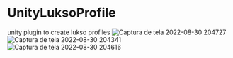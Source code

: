 # UnityLuksoProfile
unity plugin to create lukso profiles 
![Captura de tela 2022-08-30 204727](https://user-images.githubusercontent.com/52639395/187564024-922fe693-b5bb-413e-bf4a-22964a291d6d.png)
![Captura de tela 2022-08-30 204341](https://user-images.githubusercontent.com/52639395/187564025-c71a9757-6142-4150-904e-708b46557e08.png)
![Captura de tela 2022-08-30 204616](https://user-images.githubusercontent.com/52639395/187564028-d176a6bf-e41c-4f45-abfd-202a3a4538ce.png)
